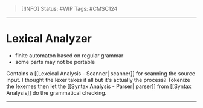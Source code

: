> [!INFO]
> Status: #WIP
> Tags: #CMSC124

----
# Lexical Analyzer
- finite automaton based on regular grammar
- some parts may not be portable

Contains a [[Lexeical Analysis - Scanner| scanner]] for scanning the source input. I thought the lexer takes it all but it's actually the process? Tokenize the lexemes then let the [[Syntax Analysis - Parser| parser]] from [[Syntax Analysis]] do the grammatical checking.

---
